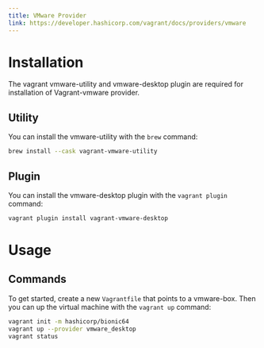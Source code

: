 ```yaml
---
title: VMware Provider
link: https://developer.hashicorp.com/vagrant/docs/providers/vmware
---
```


# Installation

The vagrant vmware-utility and vmware-desktop plugin are required for installation of Vagrant-vmware provider.

## Utility

You can install the vmware-utility with the `brew` command:

```bash
brew install --cask vagrant-vmware-utility
```

## Plugin

You can install the vmware-desktop plugin with the `vagrant plugin` command:

```bash
vagrant plugin install vagrant-vmware-desktop
```

# Usage

## Commands

To get started, create a new `Vagrantfile` that points to a vmware-box. Then you can up the virtual machine with the `vagrant up` command:

```bash
vagrant init -m hashicorp/bionic64
vagrant up --provider vmware_desktop
vagrant status
```
